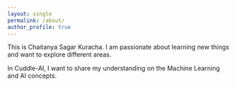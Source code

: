 ```yaml
---
layout: single
permalink: /about/
author_profile: true
---
```

This is Chaitanya Sagar Kuracha. I am passionate about learning new things and want to explore different areas. 

In Cuddle-AI, I want to share my understanding on the Machine Learning and AI concepts.